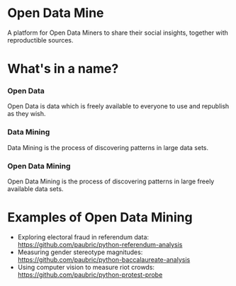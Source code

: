 # Open Data Mine
A platform for Open Data Miners to share their social insights, together with reproductible sources.

# What's in a name?
### Open Data
Open Data is data which is freely available to everyone to use and republish as they wish.
### Data Mining
Data Mining is the process of discovering patterns in large data sets.
### Open Data Mining
Open Data Mining is the process of discovering patterns in large freely available data sets.

# Examples of Open Data Mining
- Exploring electoral fraud in referendum data: https://github.com/paubric/python-referendum-analysis
- Measuring gender stereotype magnitudes: https://github.com/paubric/python-baccalaureate-analysis
- Using computer vision to measure riot crowds: https://github.com/paubric/python-protest-probe

